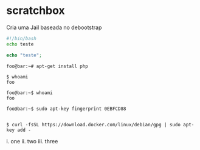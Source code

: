 # scratchbox
Cria uma Jail baseada no debootstrap
```bash
#!/bin/bash
echo teste
```

```php
echo "teste";
```

```console
foo@bar:~# apt-get install php
```

```console
$ whoami
foo
```

```console
foo@bar:~$ whoami
foo

foo@bar:~$ sudo apt-key fingerprint 0EBFCD88


$ curl -fsSL https://download.docker.com/linux/debian/gpg | sudo apt-key add -
```


i. one ii. two iii. three
